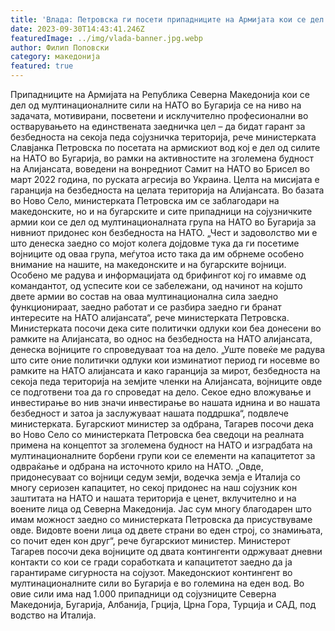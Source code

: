 ```yaml
---
title: 'Влада: Петровска ги посети припадниците на Армијата кои се дел од силите на НАТО во Бугарија - Војниците на дело ги спроведуваат одлуките на НАТО за гаранција на безбедноста и мирот - 30 СЕПТЕМВРИ 2023'
date: 2023-09-30T14:43:41.246Z
featuredImage: ../img/vlada-banner.jpg.webp
author: Филип Поповски
category: македонија
featured: true
---
```

Припадниците на Армијата на Република Северна Македонија кои се дел од мултинационалните сили на НАТО во Бугарија се на ниво на задачата, мотивирани, посветени и исклучително професионални во остварувањето на единствената заедничка цел – да бидат гарант за безбедноста на секоја педа сојузничка територија, рече министерката Славјанка Петровска по посетата на армискиот вод кој е дел од силите на НАТО во Бугарија, во рамки на активностите на зголемена будност на Алијансата, воведени на вонредниот Самит на НАТО во Брисел во март 2022 година, по руската агресија во Украина. Целта на мисијата е гаранција на безбедноста на целата територија на Алијансата.
Во базата во Ново Село, министерката Петровска им се заблагодари на македонските, но и на бугарските и сите припадници на сојузничките армии кои се дел од мултинационалната група на НАТО во Бугарија за нивниот придонес кон безбедноста на НАТО.
„Чест и задоволство ми е што денеска заедно со мојот колега дојдовме тука да ги посетиме војниците од оваа група, меѓутоа исто така да им обрнеме особено внимание на нашите, на македонските и на бугарските војници. Особено ме радува и информацијата од брифингот кој го имавме од командантот, од успесите кои се забележани, од начинот на којшто двете армии во состав на оваа мултинационална сила заедно функционираат, заедно работат и се разбира заедно ги бранат интересите на НАТО алијансата“, рече министерката Петровска.
Министерката посочи дека сите политички одлуки кои беа донесени во рамките на Алијансата, во однос на безбедноста на НАТО алијансата, денеска војниците го спроведуваат тоа на дело.
„Уште повеќе ме радува што сите оние политички одлуки кои изминатиот период ги носевме во рамките на НАТО алијансата и како гаранција за мирот, безбедноста на секоја педа територија на земјите членки на Алијансата, војниците овде се подготвени тоа да го спроведат на дело. Секое едно вложување и инвестирање во нив значи инвестирање во нашата иднина и во нашата безбедност и затоа ја заслужуваат нашата поддршка“, подвлече министерката.
Бугарскиот министер за одбрана, Тагарев посочи дека во Ново Село со министерката Петровска беа сведоци на реалната примена на концептот за зголемена будност на НАТО и изградбата на мултинационалните борбени групи кои се елементи на капацитетот за одвраќање и одбрана на источното крило на НАТО.
„Овде, придонесуваат со војници седум земји, водечка земја е Италија со многу сериозен капацитет, но секој придонес на наш сојузник кон заштитата на НАТО и нашата територија е ценет, вклучително и на воените лица од Северна Македонија. Јас сум многу благодарен што имам можност заедно со министерката Петровска да присуствуваме овде. Видовте воени лица од двете страни во еден строј, со знамињата, со почит еден кон друг“, рече бугарскиот министер.
Министерот Тагарев посочи дека војниците од двата контингенти одржуваат дневни контакти со кои се гради соработката и капацитетот заедно да ја гарантираме сигурноста на сојузот.
Македонскиот контингент во мултинационалните сили во Бугарија е во големина на еден вод. Во овие сили има над 1.000 припадници од сојузниците Северна Македонија, Бугарија, Албанија, Грција, Црна Гора, Турција и САД, под водство на Италија.

